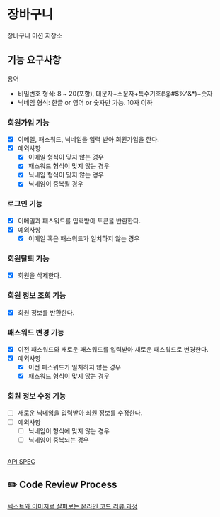 # 장바구니

장바구니 미션 저장소

## 기능 요구사항

용어

* 비밀번호 형식: 8 ~ 20(포함), 대문자+소문자+특수기호(!@#$%^&*)+숫자
* 닉네임 형식: 한글 or 영어 or 숫자만 가능. 10자 이하

### 회원가입 기능

- [x] 이메일, 패스워드, 닉네임을 입력 받아 회원가입을 한다.
- [x] 예외사항
    - [x] 이메일 형식이 맞지 않는 경우
    - [x] 패스워드 형식이 맞지 않는 경우
    - [x] 닉네임 형식이 맞지 않는 경우
    - [x] 닉네임이 중복될 경우

### 로그인 기능 
- [x] 이메일과 패스워드를 입력받아 토큰을 반환한다.
- [x] 예외사항
  - [x] 이메일 혹은 패스워드가 일치하지 않는 경우

### 회원탈퇴 기능
- [X] 회원을 삭제한다.

### 회원 정보 조회 기능
- [x] 회원 정보를 반환한다.

### 패스워드 변경 기능
- [x] 이전 패스워드와 새로운 패스워드를 입력받아 새로운 패스워드로 변경한다.
- [x] 예외사항
  - [x] 이전 패스워드가 일치하지 않는 경우
  - [x] 패스워드 형식이 맞지 않는 경우

### 회원 정보 수정 기능
- [ ] 새로운 닉네임을 입력받아 회원 정보를 수정한다.
- [ ] 예외사항
  - [ ] 닉네임이 형식에 맞지 않는 경우
  - [ ] 닉네임이 중복되는 경우

\
[API SPEC](https://www.notion.so/awesomeo184/API-SPEC-50fd99cc2ca9486ca5b83ed1958b6a6f)

## ✏️ Code Review Process

[텍스트와 이미지로 살펴보는 온라인 코드 리뷰 과정](https://github.com/next-step/nextstep-docs/tree/master/codereview)
